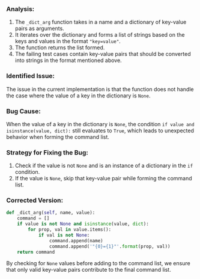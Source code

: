 ### Analysis:
1. The `_dict_arg` function takes in a name and a dictionary of key-value pairs as arguments.
2. It iterates over the dictionary and forms a list of strings based on the keys and values in the format `"key=value"`.
3. The function returns the list formed.
4. The failing test cases contain key-value pairs that should be converted into strings in the format mentioned above.

### Identified Issue:
The issue in the current implementation is that the function does not handle the case where the value of a key in the dictionary is `None`.

### Bug Cause:
When the value of a key in the dictionary is `None`, the condition `if value and isinstance(value, dict):` still evaluates to `True`, which leads to unexpected behavior when forming the command list.

### Strategy for Fixing the Bug:
1. Check if the value is not `None` and is an instance of a dictionary in the `if` condition.
2. If the value is `None`, skip that key-value pair while forming the command list.

### Corrected Version:
```python
def _dict_arg(self, name, value):
    command = []
    if value is not None and isinstance(value, dict):
        for prop, val in value.items():
            if val is not None:
                command.append(name)
                command.append('"{0}={1}"'.format(prop, val))
    return command
```

By checking for `None` values before adding to the command list, we ensure that only valid key-value pairs contribute to the final command list.